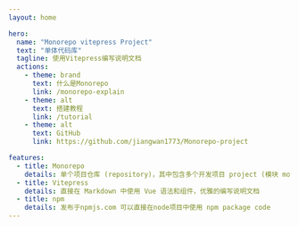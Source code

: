 ```yaml
---
layout: home

hero:
  name: "Monorepo vitepress Project"
  text: "单体代码库"
  tagline: 使用Vitepress编写说明文档
  actions:
    - theme: brand
      text: 什么是Monorepo
      link: /monorepo-explain
    - theme: alt
      text: 搭建教程
      link: /tutorial
    - theme: alt
      text: GitHub
      link: https://github.com/jiangwan1773/Monorepo-project

features:
  - title: Monorepo
    details: 单个项目仓库 (repository)，其中包含多个开发项目 project (模块 module，或包 package)
  - title: Vitepress
    details: 直接在 Markdown 中使用 Vue 语法和组件，优雅的编写说明文档
  - title: npm
    details: 发布于npmjs.com 可以直接在node项目中使用 npm package code
---
```

